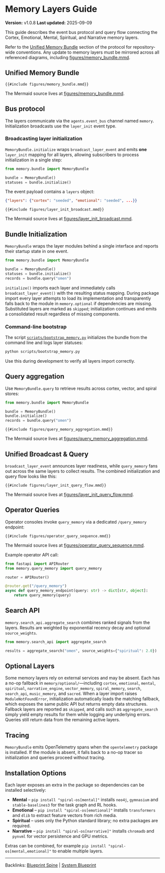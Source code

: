 # Memory Layers Guide

**Version:** v1.0.8
**Last updated:** 2025-09-09

This guide describes the event bus protocol and query flow connecting the
Cortex, Emotional, Mental, Spiritual, and Narrative memory layers.

Refer to the [Unified Memory Bundle](The_Absolute_Protocol.md#unified-memory-bundle) section of the protocol for repository-wide conventions. Any update to memory layers must be mirrored across all referenced diagrams, including [figures/memory_bundle.mmd](figures/memory_bundle.mmd).

## Unified Memory Bundle

```mermaid
{{#include figures/memory_bundle.mmd}}
```

The Mermaid source lives at [figures/memory_bundle.mmd](figures/memory_bundle.mmd).

## Bus protocol

The layers communicate via the `agents.event_bus` channel named `memory`.
Initialization broadcasts use the `layer_init` event type.

### Broadcasting layer initialization

`MemoryBundle.initialize` wraps `broadcast_layer_event` and emits **one**
`layer_init` mapping for all layers, allowing subscribers to process
initialization in a single step:

```python
from memory.bundle import MemoryBundle

bundle = MemoryBundle()
statuses = bundle.initialize()
```

The event payload contains a `layers` object:

```json
{"layers": {"cortex": "seeded", "emotional": "seeded", ...}}
```

```mermaid
{{#include figures/layer_init_broadcast.mmd}}
```

The Mermaid source lives at
[figures/layer_init_broadcast.mmd](figures/layer_init_broadcast.mmd).

## Bundle Initialization

`MemoryBundle` wraps the layer modules behind a single interface and reports
their startup state in one event.

```python
from memory.bundle import MemoryBundle

bundle = MemoryBundle()
statuses = bundle.initialize()
records = bundle.query("omen")
```

`initialize()` imports each layer and immediately calls
`broadcast_layer_event()` with the resulting status mapping. During package
import every layer attempts to load its implementation and transparently
falls back to the module in `memory.optional` if dependencies are missing.
Substituted layers are marked as `skipped`; initialization continues and
emits a consolidated result regardless of missing components.

### Command-line bootstrap

The script [`scripts/bootstrap_memory.py`](../scripts/bootstrap_memory.py)
initializes the bundle from the command line and logs layer statuses:

```bash
python scripts/bootstrap_memory.py
```

Use this during development to verify all layers import correctly.

## Query aggregation

Use `MemoryBundle.query` to retrieve results across cortex, vector, and spiral
stores:

```python
from memory.bundle import MemoryBundle

bundle = MemoryBundle()
bundle.initialize()
records = bundle.query("omen")
```

```mermaid
{{#include figures/query_memory_aggregation.mmd}}
```

The Mermaid source lives at
[figures/query_memory_aggregation.mmd](figures/query_memory_aggregation.mmd).

## Unified Broadcast & Query

`broadcast_layer_event` announces layer readiness, while `query_memory` fans out across the same layers to collect results. The combined initialization and query flow looks like this:

```mermaid
{{#include figures/layer_init_query_flow.mmd}}
```

The Mermaid source lives at [figures/layer_init_query_flow.mmd](figures/layer_init_query_flow.mmd).

## Operator Queries

Operator consoles invoke `query_memory` via a dedicated `/query_memory` endpoint:

```mermaid
{{#include figures/operator_query_sequence.mmd}}
```

The Mermaid source lives at
[figures/operator_query_sequence.mmd](figures/operator_query_sequence.mmd).

Example operator API call:

```python
from fastapi import APIRouter
from memory.query_memory import query_memory

router = APIRouter()

@router.get("/query_memory")
async def query_memory_endpoint(query: str) -> dict[str, object]:
    return query_memory(query)
```

## Search API

`memory.search_api.aggregate_search` combines ranked signals from the layers.
Results are weighted by exponential recency decay and optional `source_weights`.

```python
from memory.search_api import aggregate_search

results = aggregate_search("omen", source_weights={"spiritual": 2.0})
```

## Optional Layers

Some memory layers rely on external services and may be absent. Each has a
no-op fallback in `memory/optional/`—including `cortex`, `emotional`, `mental`,
`spiritual`, `narrative_engine`, `vector_memory`, `spiral_memory`, `search`,
`search_api`, `music_memory`, and `sacred`. When a layer import raises
`ModuleNotFoundError`, initialization automatically loads the matching
fallback, which exposes the same public API but returns empty data structures.
Fallback layers are reported as `skipped`, and calls such as
`aggregate_search` simply yield empty results for them while logging any
underlying errors. Queries still return data from the remaining active layers.

## Tracing

`MemoryBundle` emits OpenTelemetry spans when the `opentelemetry` package is
installed. If the module is absent, it falls back to a no-op tracer so
initialization and queries proceed without tracing.

## Installation Options

Each layer exposes an extra in the package so dependencies can be installed
selectively:

- **Mental** – `pip install "spiral-os[mental]"` installs `neo4j`,
  `gymnasium` and `stable-baselines3` for the task graph and RL hooks.
- **Emotional** – `pip install "spiral-os[emotional]"` installs
  `transformers` and `dlib` to extract feature vectors from rich media.
- **Spiritual** – uses only the Python standard library; no extra packages are
  required.
- **Narrative** – `pip install "spiral-os[narrative]"` installs `chromadb`
  and `pynvml` for vector persistence and GPU metrics.

Extras can be combined, for example
`pip install "spiral-os[mental,emotional]"` to enable multiple layers.



---

Backlinks: [Blueprint Spine](blueprint_spine.md) | [System Blueprint](system_blueprint.md)
